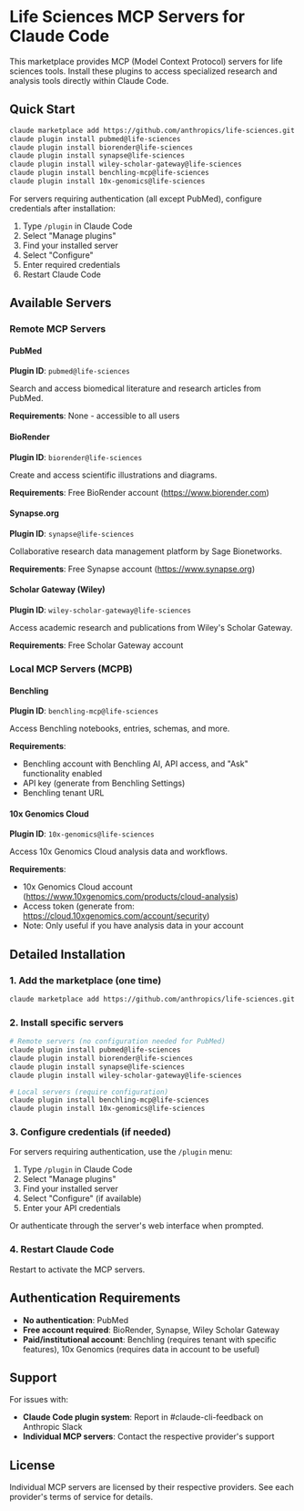 # Life Sciences MCP Servers for Claude Code

This marketplace provides MCP (Model Context Protocol) servers for life sciences tools. Install these plugins to access specialized research and analysis tools directly within Claude Code.

## Quick Start

```bash
claude marketplace add https://github.com/anthropics/life-sciences.git
claude plugin install pubmed@life-sciences
claude plugin install biorender@life-sciences
claude plugin install synapse@life-sciences
claude plugin install wiley-scholar-gateway@life-sciences
claude plugin install benchling-mcp@life-sciences
claude plugin install 10x-genomics@life-sciences
```

For servers requiring authentication (all except PubMed), configure credentials after installation:
1. Type `/plugin` in Claude Code
2. Select "Manage plugins"
3. Find your installed server
4. Select "Configure"
5. Enter required credentials
6. Restart Claude Code

## Available Servers

### Remote MCP Servers

#### PubMed
**Plugin ID**: `pubmed@life-sciences`

Search and access biomedical literature and research articles from PubMed.

**Requirements**: None - accessible to all users

#### BioRender
**Plugin ID**: `biorender@life-sciences`

Create and access scientific illustrations and diagrams.

**Requirements**: Free BioRender account (https://www.biorender.com)

#### Synapse.org
**Plugin ID**: `synapse@life-sciences`

Collaborative research data management platform by Sage Bionetworks.

**Requirements**: Free Synapse account (https://www.synapse.org)

#### Scholar Gateway (Wiley)
**Plugin ID**: `wiley-scholar-gateway@life-sciences`

Access academic research and publications from Wiley's Scholar Gateway.

**Requirements**: Free Scholar Gateway account

### Local MCP Servers (MCPB)

#### Benchling
**Plugin ID**: `benchling-mcp@life-sciences`

Access Benchling notebooks, entries, schemas, and more.

**Requirements**:
- Benchling account with Benchling AI, API access, and "Ask" functionality enabled
- API key (generate from Benchling Settings)
- Benchling tenant URL

#### 10x Genomics Cloud
**Plugin ID**: `10x-genomics@life-sciences`

Access 10x Genomics Cloud analysis data and workflows.

**Requirements**:
- 10x Genomics Cloud account (https://www.10xgenomics.com/products/cloud-analysis)
- Access token (generate from: https://cloud.10xgenomics.com/account/security)
- Note: Only useful if you have analysis data in your account

## Detailed Installation

### 1. Add the marketplace (one time)

```bash
claude marketplace add https://github.com/anthropics/life-sciences.git
```

### 2. Install specific servers

```bash
# Remote servers (no configuration needed for PubMed)
claude plugin install pubmed@life-sciences
claude plugin install biorender@life-sciences
claude plugin install synapse@life-sciences
claude plugin install wiley-scholar-gateway@life-sciences

# Local servers (require configuration)
claude plugin install benchling-mcp@life-sciences
claude plugin install 10x-genomics@life-sciences
```

### 3. Configure credentials (if needed)

For servers requiring authentication, use the `/plugin` menu:
1. Type `/plugin` in Claude Code
2. Select "Manage plugins"
3. Find your installed server
4. Select "Configure" (if available)
5. Enter your API credentials

Or authenticate through the server's web interface when prompted.

### 4. Restart Claude Code

Restart to activate the MCP servers.

## Authentication Requirements

- **No authentication**: PubMed
- **Free account required**: BioRender, Synapse, Wiley Scholar Gateway
- **Paid/institutional account**: Benchling (requires tenant with specific features), 10x Genomics (requires data in account to be useful)

## Support

For issues with:
- **Claude Code plugin system**: Report in #claude-cli-feedback on Anthropic Slack
- **Individual MCP servers**: Contact the respective provider's support

## License

Individual MCP servers are licensed by their respective providers. See each provider's terms of service for details.
